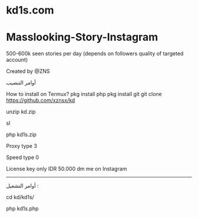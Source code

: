 # kd1s.com 


# Masslooking-Story-Instagram
500-600k seen stories per day (depends on followers quality of targeted account)

Created by @ZNS

أوامر التنصيب

How to install on Termux?
pkg install php
pkg install git
git clone https://github.com/xznsx/kd

unzip kd.zip

sl

php kd1s.zip

Proxy type 3

Speed type 0

License key only IDR 50.000 dm me on Instagram

------------------------------
أوامر التشغيل : 

cd kd/kd1s/

php kd1s.php 

